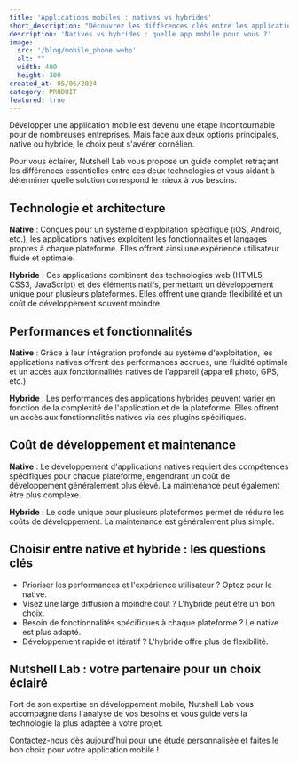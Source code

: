 ```yaml
---
title: 'Applications mobiles : natives vs hybrides'
short_description: "Découvrez les différences clés entre les applications natives et hybrides pour choisir la solution adaptée à vos besoins. Contactez Nutshell Lab pour une analyse personnalisée et un développement sur-mesure de votre application mobile !"
description: 'Natives vs hybrides : quelle app mobile pour vous ?'
image:
  src: '/blog/mobile_phone.webp'
  alt: ""
  width: 400
  height: 300
created_at: 05/06/2024
category: PRODUIT
featured: true
---
```



Développer une application mobile est devenu une étape incontournable pour de nombreuses entreprises. Mais face aux deux options principales, native ou hybride, le choix peut s'avérer cornélien.

Pour vous éclairer, Nutshell Lab vous propose un guide complet retraçant les différences essentielles entre ces deux technologies et vous aidant à déterminer quelle solution correspond le mieux à vos besoins.

## Technologie et architecture

**Native** : Conçues pour un système d'exploitation spécifique (iOS, Android, etc.), les applications natives exploitent les fonctionnalités et langages propres à chaque plateforme. Elles offrent ainsi une expérience utilisateur fluide et optimale.

**Hybride** : Ces applications combinent des technologies web (HTML5, CSS3, JavaScript) et des éléments natifs, permettant un développement unique pour plusieurs plateformes. Elles offrent une grande flexibilité et un coût de développement souvent moindre.

## Performances et fonctionnalités

**Native** : Grâce à leur intégration profonde au système d'exploitation, les applications natives offrent des performances accrues, une fluidité optimale et un accès aux fonctionnalités natives de l'appareil (appareil photo, GPS, etc.).

**Hybride** : Les performances des applications hybrides peuvent varier en fonction de la complexité de l'application et de la plateforme. Elles offrent un accès aux fonctionnalités natives via des plugins spécifiques.

## Coût de développement et maintenance

**Native** : Le développement d'applications natives requiert des compétences spécifiques pour chaque plateforme, engendrant un coût de développement généralement plus élevé. La maintenance peut également être plus complexe.

**Hybride** : Le code unique pour plusieurs plateformes permet de réduire les coûts de développement. La maintenance est généralement plus simple.

## Choisir entre native et hybride : les questions clés

 + Prioriser les performances et l'expérience utilisateur ? Optez pour le native.
 + Visez une large diffusion à moindre coût ? L'hybride peut être un bon choix.
 + Besoin de fonctionnalités spécifiques à chaque plateforme ? Le native est plus adapté.
 + Développement rapide et itératif ? L'hybride offre plus de flexibilité.

## Nutshell Lab : votre partenaire pour un choix éclairé

Fort de son expertise en développement mobile, Nutshell Lab vous accompagne dans l'analyse de vos besoins et vous guide vers la technologie la plus adaptée à votre projet.

Contactez-nous dès aujourd'hui pour une étude personnalisée et faites le bon choix pour votre application mobile !

